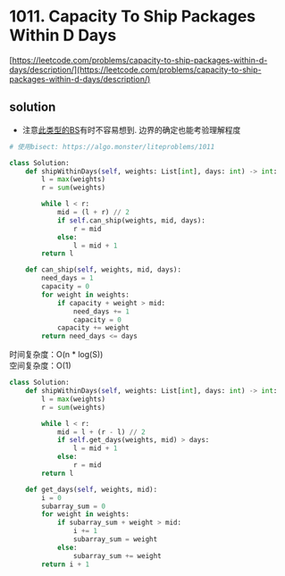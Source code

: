 # 1011. Capacity To Ship Packages Within D Days
[https://leetcode.com/problems/capacity-to-ship-packages-within-d-days/description/](https://leetcode.com/problems/capacity-to-ship-packages-within-d-days/description/)


## solution

- 注意[此类型的BS](./410.%20Split%20Array%20Largest%20Sum.md)有时不容易想到. 边界的确定也能考验理解程度

```python
# 使用bisect: https://algo.monster/liteproblems/1011

class Solution:
    def shipWithinDays(self, weights: List[int], days: int) -> int:
        l = max(weights)
        r = sum(weights)

        while l < r:
            mid = (l + r) // 2
            if self.can_ship(weights, mid, days):
                r = mid
            else:
                l = mid + 1
        return l

    def can_ship(self, weights, mid, days):
        need_days = 1
        capacity = 0
        for weight in weights:
            if capacity + weight > mid:
                need_days += 1
                capacity = 0
            capacity += weight
        return need_days <= days
```
时间复杂度：O(n * log(S)) <br>
空间复杂度：O(1)


```python
class Solution:
    def shipWithinDays(self, weights: List[int], days: int) -> int:
        l = max(weights)
        r = sum(weights)

        while l < r:
            mid = l + (r - l) // 2
            if self.get_days(weights, mid) > days:
                l = mid + 1
            else:
                r = mid
        return l

    def get_days(self, weights, mid):
        i = 0
        subarray_sum = 0
        for weight in weights:
            if subarray_sum + weight > mid:
                i += 1
                subarray_sum = weight
            else:
                subarray_sum += weight
        return i + 1
```
